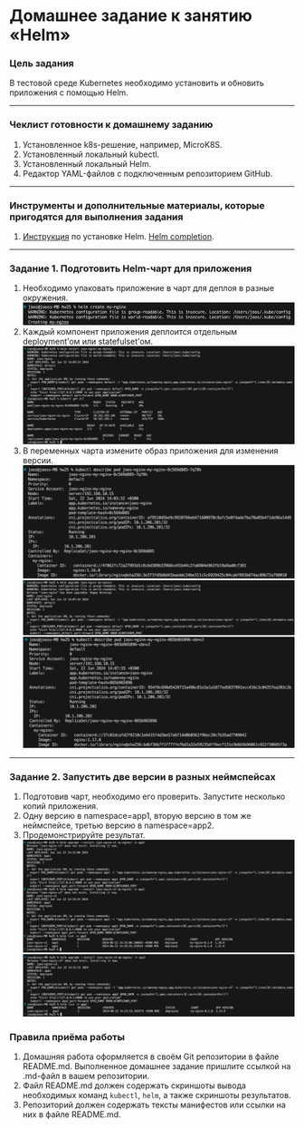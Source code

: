 # Домашнее задание к занятию «Helm»

### Цель задания

В тестовой среде Kubernetes необходимо установить и обновить приложения с помощью Helm.

------

### Чеклист готовности к домашнему заданию

1. Установленное k8s-решение, например, MicroK8S.
2. Установленный локальный kubectl.
3. Установленный локальный Helm.
4. Редактор YAML-файлов с подключенным репозиторием GitHub.

------

### Инструменты и дополнительные материалы, которые пригодятся для выполнения задания

1. [Инструкция](https://helm.sh/docs/intro/install/) по установке Helm. [Helm completion](https://helm.sh/docs/helm/helm_completion/).

------

### Задание 1. Подготовить Helm-чарт для приложения

1. Необходимо упаковать приложение в чарт для деплоя в разные окружения. 
![1](https://github.com/joos-net/kuber-homeworks/blob/main/2.5/img/1.png)
2. Каждый компонент приложения деплоится отдельным deployment’ом или statefulset’ом.
![2](https://github.com/joos-net/kuber-homeworks/blob/main/2.5/img/2.png)
3. В переменных чарта измените образ приложения для изменения версии.
![3](https://github.com/joos-net/kuber-homeworks/blob/main/2.5/img/3.png)
![4](https://github.com/joos-net/kuber-homeworks/blob/main/2.5/img/4.png)
![5](https://github.com/joos-net/kuber-homeworks/blob/main/2.5/img/5.png)

------
### Задание 2. Запустить две версии в разных неймспейсах

1. Подготовив чарт, необходимо его проверить. Запуститe несколько копий приложения.
2. Одну версию в namespace=app1, вторую версию в том же неймспейсе, третью версию в namespace=app2.
3. Продемонстрируйте результат.
![6](https://github.com/joos-net/kuber-homeworks/blob/main/2.5/img/6.png)
![7](https://github.com/joos-net/kuber-homeworks/blob/main/2.5/img/7.png)


### Правила приёма работы

1. Домашняя работа оформляется в своём Git репозитории в файле README.md. Выполненное домашнее задание пришлите ссылкой на .md-файл в вашем репозитории.
2. Файл README.md должен содержать скриншоты вывода необходимых команд `kubectl`, `helm`, а также скриншоты результатов.
3. Репозиторий должен содержать тексты манифестов или ссылки на них в файле README.md.

